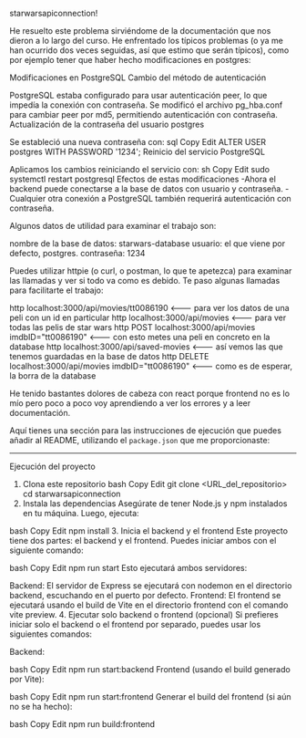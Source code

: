 starwarsapiconnection!

He resuelto este problema sirviéndome de la documentación que nos dieron a lo largo del curso. He enfrentado los típicos problemas (o ya me han ocurrido dos veces seguidas, así que estimo que serán típicos), como por ejemplo tener que haber hecho modificaciones en postgres:

Modificaciones en PostgreSQL
 Cambio del método de autenticación

PostgreSQL estaba configurado para usar autenticación peer, lo que impedía la conexión con contraseña.
Se modificó el archivo pg_hba.conf para cambiar peer por md5, permitiendo autenticación con contraseña.
 Actualización de la contraseña del usuario postgres

Se estableció una nueva contraseña con:
sql
Copy
Edit
ALTER USER postgres WITH PASSWORD '1234';
 Reinicio del servicio PostgreSQL

Aplicamos los cambios reiniciando el servicio con:
sh
Copy
Edit
sudo systemctl restart postgresql
Efectos de estas modificaciones
-Ahora el backend puede conectarse a la base de datos con usuario y contraseña.
-Cualquier otra conexión a PostgreSQL también requerirá autenticación con contraseña.


Algunos datos de utilidad para examinar el trabajo son:

nombre de la base de datos: starwars-database
usuario: el que viene por defecto, postgres.
contraseña: 1234

Puedes utilizar httpie (o curl, o postman, lo que te apetezca) para examinar las llamadas y ver si todo va como es debido. Te paso algunas llamadas para facilitarte el trabajo:

http localhost:3000/api/movies/tt0086190  <--- para ver los datos de una peli con un id en particular
http localhost:3000/api/movies <--- para ver todas las pelis de star wars
http POST localhost:3000/api/movies imdbID="tt0086190" <--- con esto metes una peli en concreto en la database
http localhost:3000/api/saved-movies <--- así vemos las que tenemos guardadas en la base de datos
http DELETE localhost:3000/api/movies imdbID="tt0086190" <--- como es de esperar, la borra de la database


He tenido bastantes dolores de cabeza con react porque frontend no es lo mío pero poco a poco voy aprendiendo a ver los errores y a leer documentación.


Aquí tienes una sección para las instrucciones de ejecución que puedes añadir al README, utilizando el `package.json` que me proporcionaste:

---

Ejecución del proyecto
1. Clona este repositorio
bash
Copy
Edit
git clone <URL_del_repositorio>
cd starwarsapiconnection
2. Instala las dependencias
Asegúrate de tener Node.js y npm instalados en tu máquina. Luego, ejecuta:

bash
Copy
Edit
npm install
3. Inicia el backend y el frontend
Este proyecto tiene dos partes: el backend y el frontend. Puedes iniciar ambos con el siguiente comando:

bash
Copy
Edit
npm run start
Esto ejecutará ambos servidores:

Backend: El servidor de Express se ejecutará con nodemon en el directorio backend, escuchando en el puerto por defecto.
Frontend: El frontend se ejecutará usando el build de Vite en el directorio frontend con el comando vite preview.
4. Ejecutar solo backend o frontend (opcional)
Si prefieres iniciar solo el backend o el frontend por separado, puedes usar los siguientes comandos:

Backend:

bash
Copy
Edit
npm run start:backend
Frontend (usando el build generado por Vite):

bash
Copy
Edit
npm run start:frontend
Generar el build del frontend (si aún no se ha hecho):

bash
Copy
Edit
npm run build:frontend
